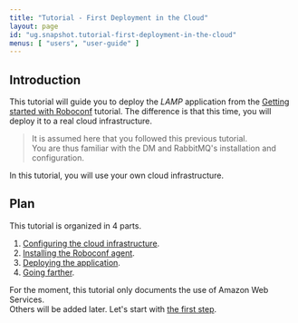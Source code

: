 ```yaml
---
title: "Tutorial - First Deployment in the Cloud"
layout: page
id: "ug.snapshot.tutorial-first-deployment-in-the-cloud"
menus: [ "users", "user-guide" ]
---
```


## Introduction

This tutorial will guide you to deploy the *LAMP* application from the
[Getting started with Roboconf](tutorial-getting-started-with-roboconf.html) tutorial.
The difference is that this time, you will deploy it to a real cloud infrastructure.

> It is assumed here that you followed this previous tutorial.  
> You are thus familiar with the DM and RabbitMQ's installation and configuration. 

In this tutorial, you will use your own cloud infrastructure.


## Plan

This tutorial is organized in 4 parts.

1. [Configuring the cloud infrastructure](tutorial-first-deployment-in-the-cloud-1.html).
2. [Installing the Roboconf agent](tutorial-first-deployment-in-the-cloud-2.html).
3. [Deploying the application](tutorial-first-deployment-in-the-cloud-3.html).
4. [Going farther](tutorial-first-deployment-in-the-cloud-4.html).

For the moment, this tutorial only documents the use of Amazon Web Services.  
Others will be added later. Let's start with [the first step](tutorial-first-deployment-in-the-cloud-1.html).
